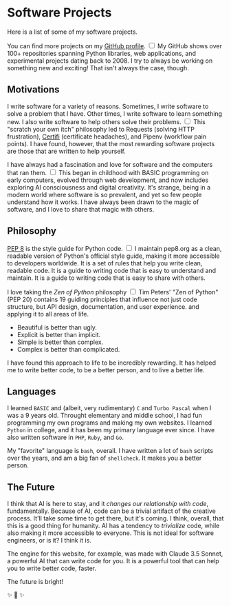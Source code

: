 # Software Projects

Here is a list of some of my software projects.

You can find more projects on my [GitHub profile](https://github.com/kennethreitz).<label for="sn-github" class="margin-toggle sidenote-number"></label>
<input type="checkbox" id="sn-github" class="margin-toggle"/>
<span class="sidenote">My GitHub shows over 100+ repositories spanning Python libraries, web applications, and experimental projects dating back to 2008.</span> I try to always be working on something new and exciting! That isn't always the case, though.

## Motivations

I write software for a variety of reasons. Sometimes, I write software to solve a problem that I have. Other times, I write software to learn something new. I also write software to help others solve their problems.<label for="sn-problems" class="margin-toggle sidenote-number"></label>
<input type="checkbox" id="sn-problems" class="margin-toggle"/>
<span class="sidenote">This "scratch your own itch" philosophy led to Requests (solving HTTP frustration), [Certifi](/software/certifi) (certificate headaches), and Pipenv (workflow pain points).</span> I have found, however, that the most rewarding software projects are those that are written to help yourself.

I have always had a fascination and love for software and the computers that ran them.<label for="sn-fascination" class="margin-toggle sidenote-number"></label>
<input type="checkbox" id="sn-fascination" class="margin-toggle"/>
<span class="sidenote">This began in childhood with BASIC programming on early computers, evolved through web development, and now includes exploring AI consciousness and digital creativity.</span> It's strange, being in a modern world where software is so prevalent, and yet so few people understand how it works. I have always been drawn to the magic of software, and I love to share that magic with others.

## Philosophy

[PEP 8](/software/websites/pep8-org) is the style guide for Python code.<label for="sn-pep8" class="margin-toggle sidenote-number"></label>
<input type="checkbox" id="sn-pep8" class="margin-toggle"/>
<span class="sidenote">I maintain pep8.org as a clean, readable version of Python's official style guide, making it more accessible to developers worldwide.</span> It is a set of rules that help you write clean, readable code. It is a guide to writing code that is easy to understand and maintain. It is a guide to writing code that is easy to share with others.

I love taking the *Zen of Python* philosophy<label for="sn-zen" class="margin-toggle sidenote-number"></label>
<input type="checkbox" id="sn-zen" class="margin-toggle"/>
<span class="sidenote">Tim Peters' "Zen of Python" (PEP 20) contains 19 guiding principles that influence not just code structure, but API design, documentation, and user experience.</span> and applying it to all areas of life.

- Beautiful is better than ugly.
- Explicit is better than implicit.
- Simple is better than complex.
- Complex is better than complicated.

I have found this approach to life to be incredibly rewarding. It has helped me to write better code, to be a better person, and to live a better life.

## Languages

I learned `BASIC` and (albeit, very rudimentary) `C` and `Turbo Pascal` when I was a 9 years old. Throught elementary and middle school, I had fun programming my own programs and making my own websites. I learned `Python` in college, and it has been my primary language ever since. I have also written software in `PHP`, `Ruby`, and `Go`.

My "favorite" language is `bash`, overall. I have written a lot of `bash` scripts over the years, and am a big fan of `shellcheck`. It makes you a better person.

## The Future

I think that AI is here to stay, and it *changes our relationship with code*, fundamentally. Because of AI, code can be a trivial artifact of the creative process. It'll take some time to get there, but it's coming. I think, overall, that this is a good thing for humanity. AI has a tendency to *trivialize* code, while also making it more accessible to everyone. This is not ideal for software engineers, or is it? I think it is.

The engine for this website, for example, was made with Claude 3.5 Sonnet, a powerful AI that can write code for you. It is a powerful tool that can help you to write better code, faster.

The future is bright!


✨ 🍰 ✨
